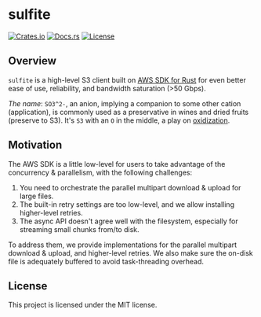 # sulfite

[![Crates.io](https://img.shields.io/crates/v/sulfite)](https://crates.io/crates/sulfite)
[![Docs.rs](https://docs.rs/sulfite/badge.svg)](https://docs.rs/sulfite)
[![License](https://img.shields.io/crates/l/sulfite)](#license)

## Overview

`sulfite` is a high-level S3 client built on [AWS SDK for Rust](https://awslabs.github.io/aws-sdk-rust/) for even better ease of use, reliability, and bandwidth saturation (>50 Gbps).

*The name*: `SO3^2-`, an anion, implying a companion to some other cation (application), is commonly used as a preservative in wines and dried fruits (preserve to S3). It's `S3` with an `O` in the middle, a play on [oxidization](https://wiki.mozilla.org/Oxidation).

## Motivation

The AWS SDK is a little low-level for users to take advantage of the concurrency & parallelism, with the following challenges:

1. You need to orchestrate the parallel multipart download & upload for large files.
2. The built-in retry settings are too low-level, and we allow installing higher-level retries.
3. The async API doesn't agree well with the filesystem, especially for streaming small chunks from/to disk.

To address them, we provide implementations for the parallel multipart download & upload, and higher-level retries. We also make sure the on-disk file is adequately buffered to avoid task-threading overhead.

## License
This project is licensed under the MIT license.
